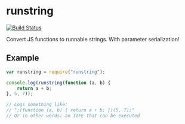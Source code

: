 # runstring

[![Build Status](https://travis-ci.org/JangoBrick/runstring.svg?branch=master)](https://travis-ci.org/JangoBrick/runstring)

Convert JS functions to runnable strings. With parameter serialization!

## Example

```javascript
var runstring = require("runstring");

console.log(runstring(function (a, b) {
    return a + b;
}, 5, 7));

// Logs something like:
// ";(function (a, b) { return a + b; })(5, 7);"
// Or in other words: an IIFE that can be executed
```
